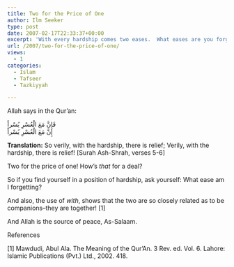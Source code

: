 ```yaml
---
title: Two for the Price of One
author: Ilm Seeker
type: post
date: 2007-02-17T22:33:37+00:00
excerpt: 'With every hardship comes two eases.  What eases are you forgetting to focus on in your life? The tafseer of surah Ash-Shrah, verses five to six.'
url: /2007/two-for-the-price-of-one/
views:
  - 1
categories:
  - Islam
  - Tafseer
  - Tazkiyyah

---
```

Allah says in the Qur&#8217;an:

<div class="quran">
  فَإِنَّ مَعَ الْعُسْرِ يُسْراً<br /> إِنَّ مَعَ الْعُسْرِ يُسْراً
</div>

**Translation:** So verily, with the hardship, there is relief; Verily, with the hardship, there is relief! [Surah Ash-Shrah, verses 5-6]

Two for the price of one! How&#8217;s _that_ for a deal?

So if you find yourself in a position of hardship, ask yourself: What ease am I forgetting?

And also, the use of <dfn title="مَعَ">with</dfn>, shows that the two are so closely related as to be companions&#8211;they are together! [1]

And Allah is the source of peace, As-Salaam.

<div id="referencesTitle">
  References
</div>

<p class="reference">
  [1] Mawdudi, Abul Ala. The Meaning of the Qur&#8217;An. 3 Rev. ed. Vol. 6. Lahore: Islamic Publications (Pvt.) Ltd., 2002. 418.
</p>